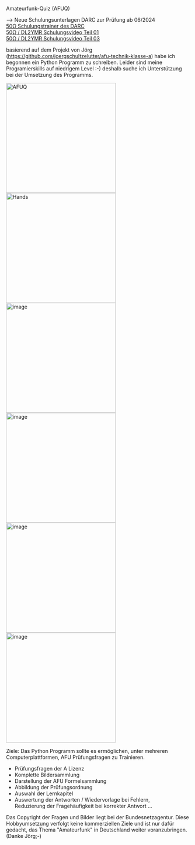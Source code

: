 Amateurfunk-Quiz (AFUQ)

--> Neue Schulungsunterlagen DARC zur Prüfung ab 06/2024<br>
[50Ω Schulungstrainer des DARC](https://50ohm.de)<br>
[50Ω / DL2YMR Schulungsvideo Teil 01](https://www.youtube.com/watch?v=E5RuFuUv7ag)<br>
[50Ω / DL2YMR Schulungsvideo Teil 03](https://www.youtube.com/watch?v=WnOBk1UogjM&t=946s)<br>

basierend auf dem Projekt von Jörg (https://github.com/joergschultzelutter/afu-technik-klasse-a) habe ich begonnen ein Python Programm zu schreiben.
Leider sind meine Programierskills auf niedrigem Level :-) deshalb suche ich Unterstützung bei der Umsetzung des Programms.

<img width="300" alt="AFUQ" src="https://github.com/ludwich66/AFUQ/assets/12202733/537ceee6-978a-4529-b50d-1918284fd8bd">
<img width="300" alt="Hands" src="https://github.com/ludwich66/AFUQ/assets/12202733/0c847588-47f4-46a9-b23e-339606e849f3)">
<img width="300" alt="image" src="https://github.com/ludwich66/AFUQ/assets/12202733/812867f1-7a91-4290-b69f-129feba7e27c">
<img width="300" alt="image" src="https://github.com/ludwich66/AFUQ/assets/12202733/f91d451c-3302-48e6-83c5-dd4903a87cc6">
<img width="300" alt="image" src="https://github.com/ludwich66/AFUQ/assets/12202733/109ffaf4-90b4-43e0-84d5-2dc5ceb0987e">
<img width="300" alt="image" src="https://github.com/ludwich66/AFUQ/assets/12202733/be9a2c03-f507-4bae-81bf-f37355a730b1">


Ziele:
Das Python Programm sollte es ermöglichen, unter mehreren Computerplattformen, AFU Prüfungsfragen zu Trainieren.
* Prüfungsfragen der A Lizenz
* Komplette Bildersammlung
* Darstellung der AFU Formelsammlung
* Abbildung der Prüfungsordnung
* Auswahl der Lernkapitel
* Auswertung der Antworten /
  Wiedervorlage bei Fehlern,  
  Reduzierung der Fragehäufigkeit bei korrekter Antwort
...

Das Copyright der Fragen und Bilder liegt bei der Bundesnetzagentur. Diese Hobbyumsetzung verfolgt keine kommerziellen Ziele und ist nur dafür gedacht, das Thema "Amateurfunk" in Deutschland weiter voranzubringen.
(Danke Jörg;-)
